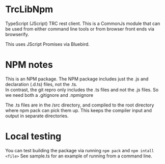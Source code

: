 # TrcLibNpm
TypeScript (JScript) TRC rest client.  This is a CommonJs module that can be used from either command line tools or from browser front ends via browserify. 

This uses JScript Promises via Bluebird. 


# NPM notes
This is an NPM package. 
The NPM package includes just the .js and declaration (.d.ts) files, not the .ts.   
In contrast, the git repro only includes the .ts files and not the .js files. So we need both a .gitignore and .npmignore

The .ts files are in the /src directory, and compiled to the root directory where npm pack can pick them up.  This keeps the compiler input and output in separate directories. 

# Local testing
You can test building the package via running `npm pack` and `npm intall <file>`
See sample.ts  for an example of running from a command line. 


 

